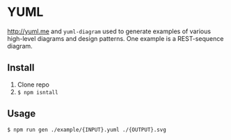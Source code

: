 # YUML

http://yuml.me and `yuml-diagram` used to generate examples of various 
high-level diagrams and design patterns. One example is a REST-sequence 
diagram.

## Install

1. Clone repo
2. `$ npm isntall`

## Usage
    
    $ npm run gen ./example/{INPUT}.yuml ./{OUTPUT}.svg
